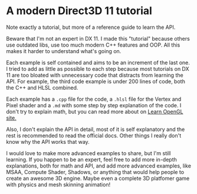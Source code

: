 # A modern Direct3D 11 tutorial

Note exactly a tutorial, but more of a reference guide to learn the API.

Beware that I'm not an expert in DX 11. I made this "tutorial" because others use outdated libs, use too much modern C++ features and OOP. All this makes it harder to understand what's going on.

Each example is self contained and aims to be an increment of the last one. I tried to add as little as possible to each step because most tutorials on DX 11 are too bloated with unnecessary code that distracts from learning the API. For example, the third code example is under 200 lines of code, both the C++ and HLSL combined.

Each example has a `.cpp` file for the code, a `.hlsl` file for the Vertex and Pixel shader and a `.md` with some step by step explanation of the code. I don't try to explain math, but you can read more about on [Learn OpenGL site.](https://learnopengl.com/)

Also, I don't explain the API in detail, most of it is self explanatory and the rest is recommended to read the official docs. Other things I really don't know why the API works that way.

I would love to make more advanced examples to share, but I'm still learning. If you happen to be an expert, feel free to add more in-depth explanations, both for math and API, and add more advanced examples, like MSAA, Compute Shader, Shadows, or anything that would help people to create an awesome 3D engine. Maybe even a complete 3D platfomer game with physics and mesh skinning animation!